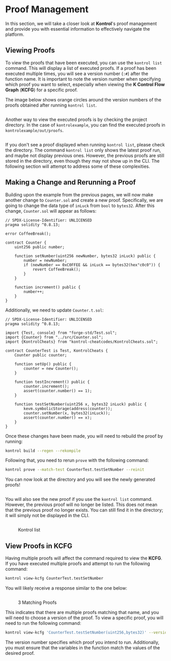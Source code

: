 # Proof Management

In this section, we will take a closer look at **Kontrol**'s proof management and provide you with essential information to effectively navigate the platform.

## Viewing Proofs

To view the proofs that have been executed, you can use the `kontrol list` command. This will display a list of executed proofs. If a proof has been executed multiple times, you will see a version number (`:#`) after the function name. It is important to note the version number when specifying which proof you want to select, especially when viewing the **K Control Flow Graph** (**KCFG**) for a specific proof.

The image below shows orange circles around the version numbers of the proofs obtained after running `kontrol list`.

<figure><img src="../../.gitbook/assets/Screenshot 2024-03-05 at 7.21.14 PM (1).png" alt=""><figcaption></figcaption></figure>

Another way to view the executed proofs is by checking the project directory. In the case of `kontrolexample`, you can find the executed proofs in `kontrolexample/out/proofs`.

<figure><img src="../../.gitbook/assets/Untitled 2.png" alt=""><figcaption></figcaption></figure>

If you don't see a proof displayed when running `kontrol list`, please check the directory. The command `kontrol list` only shows the latest proof run, and maybe not display previous ones. However, the previous proofs are still stored in the directory, even though they may not show up in the CLI. The following section will attempt to address some of these complexities.

## Making a Change and Rerunning a Proof

Building upon the example from the previous pages, we will now make another change to `Counter.sol` and create a new proof. Specifically, we are going to change the data type of `inLuck` from `bool` to `bytes32`. After this change, `Counter.sol` will appear as follows:

```solidity
// SPDX-License-Identifier: UNLICENSED
pragma solidity ^0.8.13;

error CoffeeBreak();

contract Counter {
    uint256 public number;

    function setNumber(uint256 newNumber, bytes32 inLuck) public {
        number = newNumber;
        if (newNumber == 0xC0FFEE && inLuck == bytes32(hex"c0c0")) {
            revert CoffeeBreak();
        }
    }

    function increment() public {
        number++;
    }
}
```

Additionally, we need to update `Counter.t.sol`:

```solidity
// SPDX-License-Identifier: UNLICENSED
pragma solidity ^0.8.13;

import {Test, console} from "forge-std/Test.sol";
import {Counter} from "../src/Counter.sol";
import {KontrolCheats} from "kontrol-cheatcodes/KontrolCheats.sol";

contract CounterTest is Test, KontrolCheats {
    Counter public counter;

    function setUp() public {
        counter = new Counter();
    }

    function testIncrement() public {
        counter.increment();
        assert(counter.number() == 1);
    }

    function testSetNumber(uint256 x, bytes32 inLuck) public {
        kevm.symbolicStorage(address(counter));
        counter.setNumber(x, bytes32(inLuck));
        assert(counter.number() == x);
    }
}
```

Once these changes have been made, you will need to rebuild the proof by running:

```bash
kontrol build --regen --rekompile
```

Following that, you need to rerun `prove` with the following command:

```bash
kontrol prove --match-test CounterTest.testSetNumber --reinit
```

You can now look at the directory and you will see the newly generated proofs!

<figure><img src="../../.gitbook/assets/Untitled.png" alt=""><figcaption></figcaption></figure>

You will also see the new proof if you use the `kontrol list` command. However, the previous proof will no longer be listed. This does not mean that the previous proof no longer exists. You can still find it in the directory; it will simply not be displayed in the CLI.

<figure><img src="../../.gitbook/assets/Screenshot 2024-03-05 at 7.39.16 PM.png" alt=""><figcaption><p>Kontrol list</p></figcaption></figure>

## View Proofs in KCFG

Having multiple proofs will affect the command required to view the **KCFG**. If you have executed multiple proofs and attempt to run the following command:

```bash
kontrol view-kcfg CounterTest.testSetNumber
```

You will likely receive a response similar to the one below:

<figure><img src="../../.gitbook/assets/Screenshot 2024-03-05 at 7.40.19 PM.png" alt=""><figcaption><p>3 Matching Proofs</p></figcaption></figure>

This indicates that there are multiple proofs matching that name, and you will need to choose a version of the proof. To view a specific proof, you will need to run the following command:

```bash
kontrol view-kcfg 'CounterTest.testSetNumber(uint256,bytes32)' --version 0
```

The version number specifies which proof you intend to run. Additionally, you must ensure that the variables in the function match the values of the desired proof.
